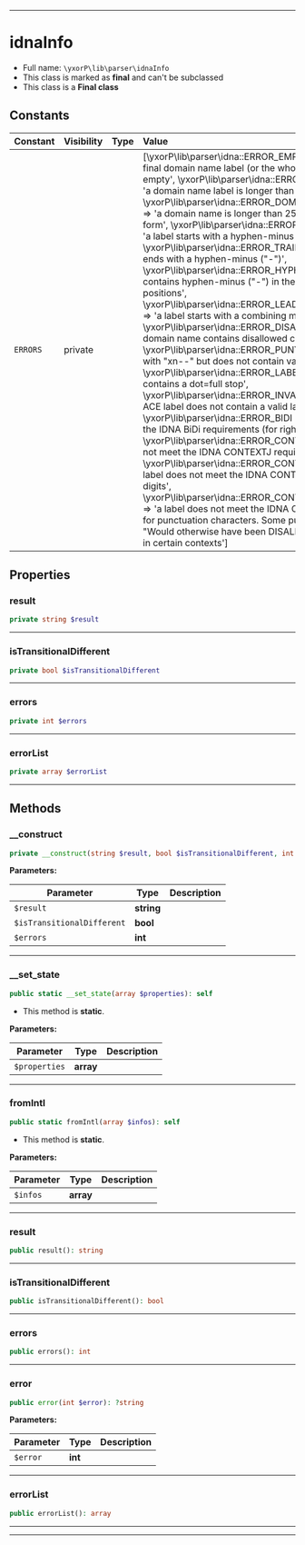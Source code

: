 ***

# idnaInfo





* Full name: `\yxorP\lib\parser\idnaInfo`
* This class is marked as **final** and can't be subclassed
* This class is a **Final class**


## Constants

| Constant | Visibility | Type | Value |
|:---------|:-----------|:-----|:------|
|`ERRORS`|private| |[\yxorP\lib\parser\idna::ERROR_EMPTY_LABEL =&gt; &#039;a non-final domain name label (or the whole domain name) is empty&#039;, \yxorP\lib\parser\idna::ERROR_LABEL_TOO_LONG =&gt; &#039;a domain name label is longer than 63 bytes&#039;, \yxorP\lib\parser\idna::ERROR_DOMAIN_NAME_TOO_LONG =&gt; &#039;a domain name is longer than 255 bytes in its storage form&#039;, \yxorP\lib\parser\idna::ERROR_LEADING_HYPHEN =&gt; &#039;a label starts with a hyphen-minus (&quot;-&quot;)&#039;, \yxorP\lib\parser\idna::ERROR_TRAILING_HYPHEN =&gt; &#039;a label ends with a hyphen-minus (&quot;-&quot;)&#039;, \yxorP\lib\parser\idna::ERROR_HYPHEN_3_4 =&gt; &#039;a label contains hyphen-minus (&quot;-&quot;) in the third and fourth positions&#039;, \yxorP\lib\parser\idna::ERROR_LEADING_COMBINING_MARK =&gt; &#039;a label starts with a combining mark&#039;, \yxorP\lib\parser\idna::ERROR_DISALLOWED =&gt; &#039;a label or domain name contains disallowed characters&#039;, \yxorP\lib\parser\idna::ERROR_PUNYCODE =&gt; &#039;a label starts with &quot;xn--&quot; but does not contain valid Punycode&#039;, \yxorP\lib\parser\idna::ERROR_LABEL_HAS_DOT =&gt; &#039;a label contains a dot=full stop&#039;, \yxorP\lib\parser\idna::ERROR_INVALID_ACE_LABEL =&gt; &#039;An ACE label does not contain a valid label string&#039;, \yxorP\lib\parser\idna::ERROR_BIDI =&gt; &#039;a label does not meet the IDNA BiDi requirements (for right-to-left characters)&#039;, \yxorP\lib\parser\idna::ERROR_CONTEXTJ =&gt; &#039;a label does not meet the IDNA CONTEXTJ requirements&#039;, \yxorP\lib\parser\idna::ERROR_CONTEXTO_DIGITS =&gt; &#039;a label does not meet the IDNA CONTEXTO requirements for digits&#039;, \yxorP\lib\parser\idna::ERROR_CONTEXTO_PUNCTUATION =&gt; &#039;a label does not meet the IDNA CONTEXTO requirements for punctuation characters. Some punctuation characters &quot;Would otherwise have been DISALLOWED&quot; but are allowed in certain contexts&#039;]|

## Properties


### result



```php
private string $result
```






***

### isTransitionalDifferent



```php
private bool $isTransitionalDifferent
```






***

### errors



```php
private int $errors
```






***

### errorList



```php
private array $errorList
```






***

## Methods


### __construct



```php
private __construct(string $result, bool $isTransitionalDifferent, int $errors): mixed
```








**Parameters:**

| Parameter | Type | Description |
|-----------|------|-------------|
| `$result` | **string** |  |
| `$isTransitionalDifferent` | **bool** |  |
| `$errors` | **int** |  |




***

### __set_state



```php
public static __set_state(array $properties): self
```



* This method is **static**.




**Parameters:**

| Parameter | Type | Description |
|-----------|------|-------------|
| `$properties` | **array** |  |




***

### fromIntl



```php
public static fromIntl(array $infos): self
```



* This method is **static**.




**Parameters:**

| Parameter | Type | Description |
|-----------|------|-------------|
| `$infos` | **array** |  |




***

### result



```php
public result(): string
```











***

### isTransitionalDifferent



```php
public isTransitionalDifferent(): bool
```











***

### errors



```php
public errors(): int
```











***

### error



```php
public error(int $error): ?string
```








**Parameters:**

| Parameter | Type | Description |
|-----------|------|-------------|
| `$error` | **int** |  |




***

### errorList



```php
public errorList(): array
```











***


***

